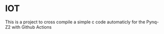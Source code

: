 # IOT

This is a project to cross compile a simple c code automaticly for the Pynq-Z2 with Github Actions

